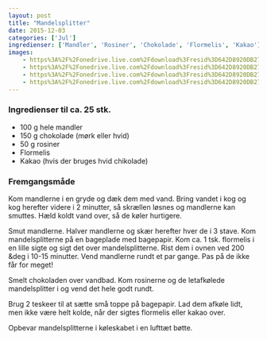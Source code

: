 ```yaml
---
layout: post
title: "Mandelsplitter"
date: 2015-12-03
categories: ['Jul']
ingredienser: ['Mandler', 'Rosiner', 'Chokolade', 'Flormelis', 'Kakao']
images:
    - https%3A%2F%2Fonedrive.live.com%2Fdownload%3Fresid%3D642D8920DB2784EE!12
    - https%3A%2F%2Fonedrive.live.com%2Fdownload%3Fresid%3D642D8920DB2784EE!12
    - https%3A%2F%2Fonedrive.live.com%2Fdownload%3Fresid%3D642D8920DB2784EE!12
    - https%3A%2F%2Fonedrive.live.com%2Fdownload%3Fresid%3D642D8920DB2784EE!12
---
```


### Ingredienser til ca. 25 stk.
-   100 g hele mandler
-   150 g chokolade (mørk eller hvid)
-   50 g rosiner
-   Flormelis
-   Kakao (hvis der bruges hvid chikolade)

### Fremgangsmåde
Kom mandlerne i en gryde og dæk dem med vand. Bring vandet i kog og kog herefter videre i 2 minutter, så skrællen løsnes og mandlerne kan smuttes. Hæld koldt vand over, så de køler hurtigere.

Smut mandlerne. Halver mandlerne og skær herefter hver de i 3 stave. Kom mandelsplitterne på en bageplade med bagepapir. Kom ca. 1 tsk. flormelis i en lille sigte og sigt det over mandelsplitterne. Rist dem i ovnen ved 200 &deg i 10-15 minutter. Vend mandlerne rundt et par gange. Pas på de ikke får for meget!

Smelt chokoladen over vandbad. Kom rosinerne og de letafkølede mandelsplitter i og vend det hele godt rundt.

Brug 2 teskeer til at sætte små toppe på bagepapir. Lad dem afkøle lidt, men ikke være helt kolde, når der sigtes flormelis eller kakao over.

Opbevar mandelsplitterne i køleskabet i en lufttæt bøtte.
